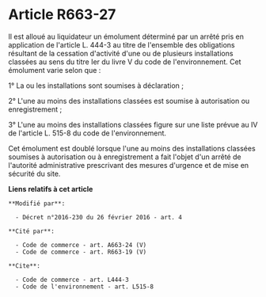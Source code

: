 # Article R663-27

Il est alloué au liquidateur un émolument déterminé par un arrêté pris en application de l'article L. 444-3 au titre de
l'ensemble des obligations résultant de la cessation d'activité d'une ou de plusieurs installations classées au sens du titre
Ier du livre V du code de l'environnement. Cet émolument varie selon que : 

1° La ou les installations sont soumises à déclaration ; 

2° L'une au moins des installations classées est soumise à autorisation ou enregistrement ; 

3° L'une au moins des installations classées figure sur une liste prévue au IV de l'article L. 515-8 du code de
l'environnement. 

Cet émolument est doublé lorsque l'une au moins des installations classées soumises à autorisation ou à enregistrement a fait
l'objet d'un arrêté de l'autorité administrative prescrivant des mesures d'urgence et de mise en sécurité du site.

**Liens relatifs à cet article**

	**Modifié par**:

	  - Décret n°2016-230 du 26 février 2016 - art. 4

	**Cité par**:

	  - Code de commerce - art. A663-24 (V)
	  - Code de commerce - art. R663-19 (V)

	**Cite**:

	  - Code de commerce - art. L444-3
	  - Code de l'environnement - art. L515-8
